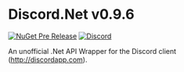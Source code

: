 # Discord.Net v0.9.6
[![NuGet Pre Release](https://img.shields.io/nuget/vpre/Discord.Net.svg?maxAge=2592000?style=plastic)](https://www.nuget.org/packages/Discord.Net) [![Discord](https://discordapp.com/api/guilds/81384788765712384/widget.png)](https://discord.gg/0SBTUU1wZTYLhAAW)

An unofficial .Net API Wrapper for the Discord client (http://discordapp.com).

